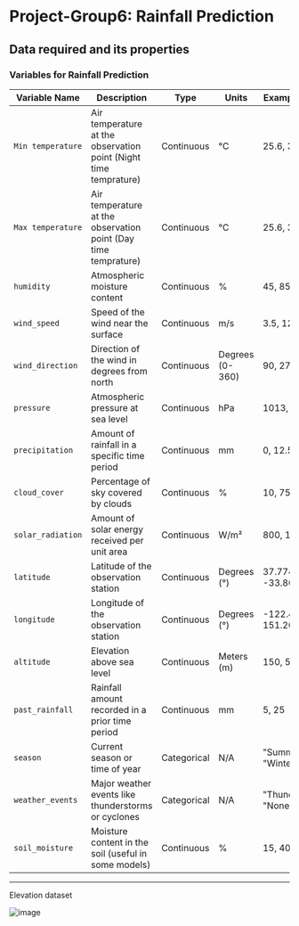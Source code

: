 # Project-Group6: Rainfall Prediction

## Data required and its properties
### Variables for Rainfall Prediction

| **Variable Name**       | **Description**                                                                | **Type**         | **Units**              | **Example Values**              | **Availablity**              |**Resolution** |
|-------------------------|--------------------------------------------------------------------------------|------------------|------------------------|---------------------------------|------------------------------|------------|
| `Min temperature`       | Air temperature at the observation point (Night time temprature)               | Continuous       | °C                     | 25.6, 30.2                      |IMD Gridded data              |      |
| `Max temperature`       | Air temperature at the observation point (Day time temprature)                 | Continuous       | °C                     | 25.6, 30.2                      |IMD Gridded data              |      |
| `humidity`              | Atmospheric moisture content                                                   | Continuous       | %                      | 45, 85                          |                              |      |
| `wind_speed`            | Speed of the wind near the surface                                             | Continuous       | m/s                    | 3.5, 12.0                       |                              |      |
| `wind_direction`        | Direction of the wind in degrees from north                                    | Continuous       | Degrees (0-360)        | 90, 270                         |                              |      |
| `pressure`              | Atmospheric pressure at sea level                                              | Continuous       | hPa                    | 1013, 1005                      |                              |      |
| `precipitation`         | Amount of rainfall in a specific time period                                   | Continuous       | mm                     | 0, 12.5                         |                              |      |
| `cloud_cover`           | Percentage of sky covered by clouds                                            | Continuous       | %                      | 10, 75                          |                              |      |
| `solar_radiation`       | Amount of solar energy received per unit area                                  | Continuous       | W/m²                   | 800, 1000                       |                              |      |
| `latitude`              | Latitude of the observation station                                            | Continuous       | Degrees (°)            | 37.7749, -33.8688               |✔️                            |      |
| `longitude`             | Longitude of the observation station                                           | Continuous       | Degrees (°)            | -122.4194, 151.2093             |✔️                            |      |
| `altitude`              | Elevation above sea level                                                      | Continuous       | Meters (m)             | 150, 500                        |DEM                           |      |
| `past_rainfall`         | Rainfall amount recorded in a prior time period                                | Continuous       | mm                     | 5, 25                           |                              |      |
| `season`                | Current season or time of year                                                 | Categorical      | N/A                    | "Summer", "Winter"              |                              |      |
| `weather_events`        | Major weather events like thunderstorms or cyclones                            | Categorical      | N/A                    | "Thunderstorm", "None"          |                              |      |
| `soil_moisture`         | Moisture content in the soil (useful in some models)                           | Continuous       | %                      | 15, 40                          |                              |      |

---
Elevation dataset


![image](https://github.com/user-attachments/assets/cef0d0cb-de54-4fad-bafa-dbb9a91a8e60)
